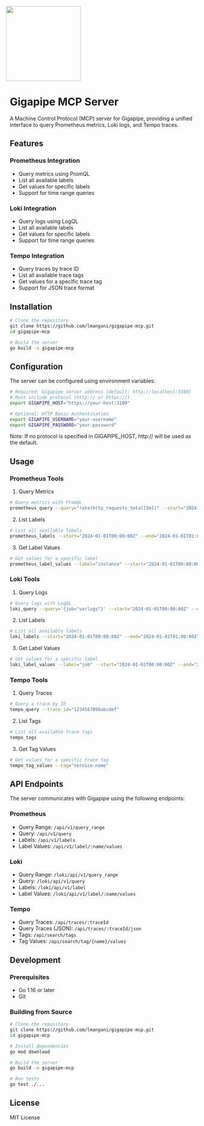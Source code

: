 <a href="https://gigapipe.com" target="_blank">
  <img src='https://github.com/user-attachments/assets/fc8c7ca9-7a18-403d-b2a6-17899a534d33' style="margin-left:-10px;width:200px;" height=200 >
</a>

# Gigapipe MCP Server

A Machine Control Protocol (MCP) server for Gigapipe, providing a unified interface to query Prometheus metrics, Loki logs, and Tempo traces.

## Features

### Prometheus Integration
- Query metrics using PromQL
- List all available labels
- Get values for specific labels
- Support for time range queries

### Loki Integration
- Query logs using LogQL
- List all available labels
- Get values for specific labels
- Support for time range queries

### Tempo Integration
- Query traces by trace ID
- List all available trace tags
- Get values for a specific trace tag
- Support for JSON trace format

## Installation

```bash
# Clone the repository
git clone https://github.com/lmangani/gigapipe-mcp.git
cd gigapipe-mcp

# Build the server
go build -o gigapipe-mcp
```

## Configuration

The server can be configured using environment variables:

```bash
# Required: Gigapipe server address (default: http://localhost:3100)
# Must include protocol (http:// or https://)
export GIGAPIPE_HOST="https://your-host:3100"

# Optional: HTTP Basic Authentication
export GIGAPIPE_USERNAME="your-username"
export GIGAPIPE_PASSWORD="your-password"
```

Note: If no protocol is specified in GIGAPIPE_HOST, http:// will be used as the default.

## Usage

### Prometheus Tools

1. Query Metrics
```bash
# Query metrics with PromQL
prometheus_query --query="rate(http_requests_total[5m])" --start="2024-01-01T00:00:00Z" --end="2024-01-01T01:00:00Z" --step="1m"
```

2. List Labels
```bash
# List all available labels
prometheus_labels --start="2024-01-01T00:00:00Z" --end="2024-01-01T01:00:00Z"
```

3. Get Label Values
```bash
# Get values for a specific label
prometheus_label_values --label="instance" --start="2024-01-01T00:00:00Z" --end="2024-01-01T01:00:00Z"
```

### Loki Tools

1. Query Logs
```bash
# Query logs with LogQL
loki_query --query='{job="varlogs"}' --start="2024-01-01T00:00:00Z" --end="2024-01-01T01:00:00Z" --limit="100"
```

2. List Labels
```bash
# List all available labels
loki_labels --start="2024-01-01T00:00:00Z" --end="2024-01-01T01:00:00Z"
```

3. Get Label Values
```bash
# Get values for a specific label
loki_label_values --label="job" --start="2024-01-01T00:00:00Z" --end="2024-01-01T01:00:00Z"
```

### Tempo Tools

1. Query Traces
```bash
# Query a trace by ID
tempo_query --trace_id="1234567890abcdef"
```

2. List Tags
```bash
# List all available trace tags
tempo_tags
```

3. Get Tag Values
```bash
# Get values for a specific trace tag
tempo_tag_values --tag="service.name"
```

## API Endpoints

The server communicates with Gigapipe using the following endpoints:

### Prometheus
- Query Range: `/api/v1/query_range`
- Query: `/api/v1/query`
- Labels: `/api/v1/labels`
- Label Values: `/api/v1/label/:name/values`

### Loki
- Query Range: `/loki/api/v1/query_range`
- Query: `/loki/api/v1/query`
- Labels: `/loki/api/v1/label`
- Label Values: `/loki/api/v1/label/:name/values`

### Tempo
- Query Traces: `/api/traces/:traceId`
- Query Traces (JSON): `/api/traces/:traceId/json`
- Tags: `/api/search/tags`
- Tag Values: `/api/search/tag/{name}/values`

## Development

### Prerequisites
- Go 1.16 or later
- Git

### Building from Source
```bash
# Clone the repository
git clone https://github.com/lmangani/gigapipe-mcp.git
cd gigapipe-mcp

# Install dependencies
go mod download

# Build the server
go build -o gigapipe-mcp

# Run tests
go test ./...
```

## License

MIT License
